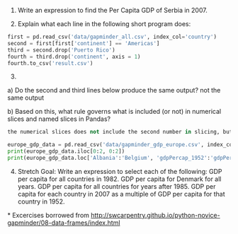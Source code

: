 



1. Write an expression to find the Per Capita GDP of Serbia in 2007.

2. Explain what each line in the following short program does: 
```python
first = pd.read_csv('data/gapminder_all.csv', index_col='country')
second = first[first['continent'] == 'Americas']
third = second.drop('Puerto Rico')
fourth = third.drop('continent', axis = 1)
fourth.to_csv('result.csv')
```
3. 
a) Do the second and third lines below produce the same output? 
not the same output

b) Based on this, what rule governs what is included (or not) in numerical slices and named slices in Pandas?
```python
the numerical slices does not include the second number in slicing, but the named slices include the second namae in slicing

europe_gdp_data = pd.read_csv('data/gapminder_gdp_europe.csv', index_col='country')
print(europe_gdp_data.iloc[0:2, 0:2])
print(europe_gdp_data.loc['Albania':'Belgium', 'gdpPercap_1952':'gdpPercap_1962'])
```

4. Stretch Goal: 
Write an expression to select each of the following:
GDP per capita for all countries in 1982.
GDP per capita for Denmark for all years.
GDP per capita for all countries for years after 1985.
GDP per capita for each country in 2007 as a multiple of GDP per capita for that country in 1952.


\* Excercises borrowed from http://swcarpentry.github.io/python-novice-gapminder/08-data-frames/index.html
